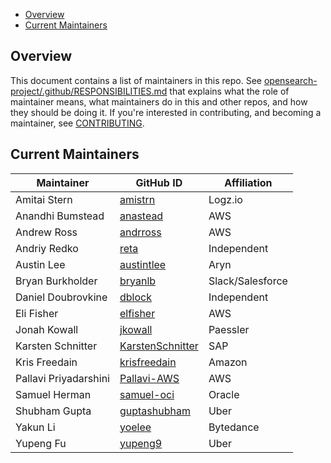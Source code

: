 - [Overview](#overview)
- [Current Maintainers](#current-maintainers)

## Overview

This document contains a list of maintainers in this repo. See [opensearch-project/.github/RESPONSIBILITIES.md](https://github.com/opensearch-project/.github/blob/main/RESPONSIBILITIES.md#maintainer-responsibilities) that explains what the role of maintainer means, what maintainers do in this and other repos, and how they should be doing it. If you're interested in contributing, and becoming a maintainer, see [CONTRIBUTING](CONTRIBUTING.md).

## Current Maintainers

| Maintainer            | GitHub ID                                               | Affiliation      |
| --------------------- | ------------------------------------------------------- | ---------------- |
| Amitai Stern          | [amistrn](https://github.com/amistrn)                   | Logz.io          |
| Anandhi Bumstead      | [anastead](https://github.com/anastead)                 | AWS              |
| Andrew Ross           | [andrross](https://github.com/andrross)                 | AWS              |
| Andriy Redko          | [reta](https://github.com/reta)                         | Independent      |
| Austin Lee            | [austintlee](https://github.com/austintlee)             | Aryn             |
| Bryan Burkholder      | [bryanlb](https://github.com/bryanlb)                   | Slack/Salesforce |
| Daniel Doubrovkine    | [dblock](https://github.com/dblock)                     | Independent      |
| Eli Fisher            | [elfisher](https://github.com/elfisher)                 | AWS              |
| Jonah Kowall          | [jkowall](https://github.com/jkowall)                   | Paessler         |
| Karsten Schnitter     | [KarstenSchnitter](https://github.com/KarstenSchnitter) | SAP              |
| Kris Freedain         | [krisfreedain](https://github.com/krisfreedain)         | Amazon           |
| Pallavi Priyadarshini | [Pallavi-AWS](https://github.com/Pallavi-AWS)           | AWS              |
| Samuel Herman         | [samuel-oci](https://github.com/samuel-oci/)            | Oracle           |
| Shubham Gupta         | [guptashubham](https://github.com/guptashubham)         | Uber             |
| Yakun Li              | [yoelee](https://github.com/yoelee)                     | Bytedance        |
| Yupeng Fu             | [yupeng9](https://github.com/yupeng9)                   | Uber             |
